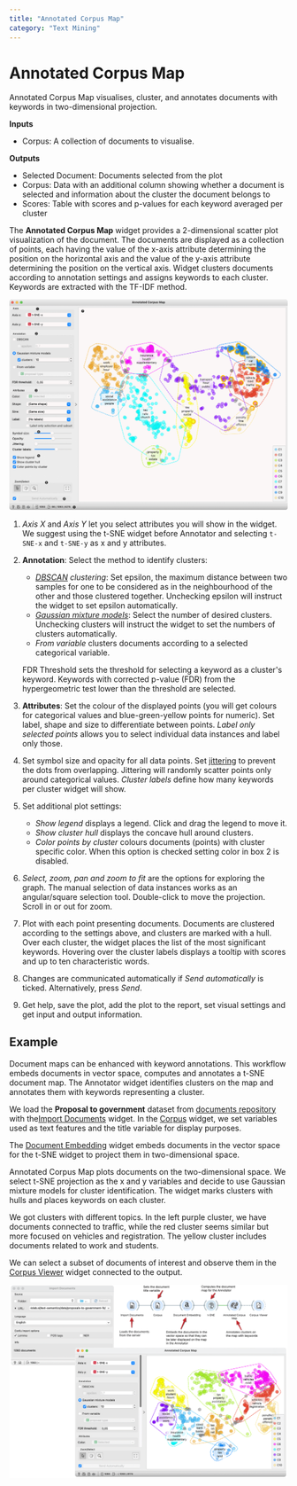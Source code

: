 ```yaml
---
title: "Annotated Corpus Map"
category: "Text Mining"
---
```

Annotated Corpus Map
====================

Annotated Corpus Map visualises, cluster, and annotates documents with keywords 
in two-dimensional projection.

**Inputs**

- Corpus: A collection of documents to visualise.

**Outputs**

- Selected Document: Documents selected from the plot
- Corpus: Data with an additional column showing whether a document is selected and information about the cluster the document belongs to
- Scores: Table with scores and p-values for each keyword averaged per cluster

The **Annotated Corpus Map** widget provides a 2-dimensional scatter plot visualization 
of the document. The documents are displayed as a collection of points, each having 
the value of the x-axis attribute determining the position on the horizontal axis 
and the value of the y-axis attribute determining the position on the vertical axis. 
Widget clusters documents according to annotation settings and assigns keywords to 
each cluster. Keywords are extracted with the TF-IDF method.

![](/widget-catalog/text-mining/images/Annotator.png)

1. *Axis X* and *Axis Y* let you select attributes you will show in the widget.
   We suggest using the t-SNE widget before Annotator and selecting `t-SNE-x` 
   and `t-SNE-y` as x and y attributes.
2. **Annotation**: Select the method to identify clusters:
   - *[DBSCAN](https://orange3.readthedocs.io/projects/orange-visual-programming/en/latest/widgets/unsupervised/DBSCAN.html) clustering*: 
     Set epsilon, the maximum distance between two samples for one to be considered 
     as in the neighbourhood of the other and those clustered together. Unchecking 
     epsilon will instruct the widget to set epsilon automatically.
   - *[Gaussian mixture models](https://scikit-learn.org/stable/modules/mixture.html#gaussian-mixture)*: 
     Select the number of desired clusters. Unchecking clusters will instruct the widget 
     to set the numbers of clusters automatically.
   - *From variable* clusters documents according to a selected categorical variable.
   
   FDR Threshold sets the threshold for selecting a keyword as a cluster's keyword. 
   Keywords with corrected p-value (FDR) from the hypergeometric test lower than 
   the threshold are selected.
3. **Attributes**: Set the colour of the displayed points (you will get colours 
   for categorical values and blue-green-yellow points for numeric). Set label, 
   shape and size to differentiate between points. *Label only selected points* 
   allows you to select individual data instances and label only those.
4. Set symbol size and opacity for all data points. Set [jittering](https://en.wikipedia.org/wiki/Jitter) 
   to prevent the dots from overlapping. Jittering will randomly scatter points 
   only around categorical values. *Cluster labels* define how many keywords per 
   cluster widget will show.
5. Set additional plot settings:
   - *Show legend* displays a legend. Click and drag the legend to move it.
   - *Show cluster hull* displays the concave hull around clusters.
   - *Color points by cluster* colours documents (points) with cluster specific color. 
     When this option is checked setting color in box 2 is disabled.
6. *Select, zoom, pan and zoom to fit* are the options for exploring the graph. 
   The manual selection of data instances works as an angular/square selection tool. 
   Double-click to move the projection. Scroll in or out for zoom.
7. Plot with each point presenting documents. Documents are clustered according to 
   the settings above, and clusters are marked with a hull. Over each cluster, 
   the widget places the list of the most significant keywords. Hovering over 
   the cluster labels displays a tooltip with scores and up to ten characteristic words.
8. Changes are communicated automatically if *Send automatically* is ticked. 
   Alternatively, press *Send*.
9. Get help, save the plot, add the plot to the report, set visual settings and get input 
   and output information.

Example
-------

Document maps can be enhanced with keyword annotations. This workflow embeds documents 
in vector space, computes and annotates a t-SNE document map. The Annotator widget 
identifies clusters on the map and annotates them with keywords representing a cluster.

We load the **Proposal to government** dataset from 
[documents repository](https://file.biolab.si/text-semantics/data/proposals-to-government-1k/) 
with the[Import Documents](importdocuments.md) widget. In the [Corpus](/widget-catalog/text-mining/corpus-widget) widget, 
we set variables used as text features and the title variable for display purposes.

The [Document Embedding](/widget-catalog/text-mining/documentembedding) widget embeds documents in the vector 
space for the t-SNE widget to project them in two-dimensional space. 

Annotated Corpus Map plots documents on the two-dimensional space. 
We select t-SNE projection as the x and y variables and decide to use Gaussian 
mixture models for cluster identification.
The widget marks clusters with hulls and places keywords on each cluster. 

We got clusters with different topics. In the left purple cluster, 
we have documents connected to traffic, while the red cluster seems similar but 
more focused on vehicles and registration. The yellow cluster includes documents 
related to work and students.

We can select a subset of documents of interest and observe them in the 
[Corpus Viewer](/widget-catalog/text-mining/corpusviewer) widget connected to the output.

![](/widget-catalog/text-mining/images/Annotator-Example.png)
